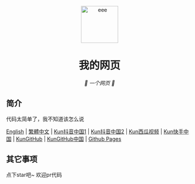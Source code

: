 <p align="center">
  <a href="https://fgfobdpqjs.github.io/index.html"><img src="https://fgfobdpqjs.github.io/b62ca8ec10d07e6bf5ac8dae0c8c1d2e6a1e3356.png" width="100" height="100" alt="eee"></a>
</p>
<div align="center">

# 我的网页

_🦌 一个网页 🥛_

</div>


## 简介

代码太简单了，我不知道该怎么说

[English](README_EN.md)
|
[繁體中文](README_zh_Hant.md)
|
[Kun](https://www.douyin.com/user/MS4wLjABAAAACKPckCBA9Xnxy2YCRQY2m0xDegN-kmkzht0ohyyk5ts)[抖音中国](https://www.douyin.com/user/MS4wLjABAAAACKPckCBA9Xnxy2YCRQY2m0xDegN-kmkzht0ohyyk5ts)[1](https://www.douyin.com/user/MS4wLjABAAAACKPckCBA9Xnxy2YCRQY2m0xDegN-kmkzht0ohyyk5ts)
|
[Kun](https://www.douyin.com/user/MS4wLjABAAAAryQaEzPsiKTuTzYs6UDjQ5yNkltUdJU5fSEr_MJtlMm8hP4fCdBoBO4zAbyHMx3p)[抖音中国](https://www.douyin.com/user/MS4wLjABAAAAryQaEzPsiKTuTzYs6UDjQ5yNkltUdJU5fSEr_MJtlMm8hP4fCdBoBO4zAbyHMx3p)[2](https://www.douyin.com/user/MS4wLjABAAAAryQaEzPsiKTuTzYs6UDjQ5yNkltUdJU5fSEr_MJtlMm8hP4fCdBoBO4zAbyHMx3p)
|
[Kun](https://www.ixigua.com/home/1456218970008591/?list_entrance=search)[西瓜视频](https://www.ixigua.com/home/1456218970008591/?list_entrance=search)
|
[Kun](https://www.kuaishou.com/profile/3xk34uvfv6fkcj6)[快手中国](https://www.kuaishou.com/profile/3xk34uvfv6fkcj6)
|
[KunGitHub](https://github.com/fgfobdpqjs)
|
[KunGitHub](https://hub.yzuu.cf/fgfobdpqjs/)[中国](https://hub.yzuu.cf/fgfobdpqjs/)
|
[Github Pages](https://fgfobdpqjs.github.io/index.html)

## 其它事项

点下star吧~ 欢迎pr代码
